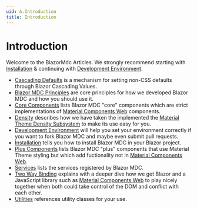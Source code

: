 ```yaml
---
uid: A.Introduction
title: Introduction
---
```

# Introduction

Welcome to the BlazorMdc Articles. We strongly recommend starting with [Installation](xref:A.Installation) & continuing with [Development Environment](xref:A.DevelopmentEnvironment).

- [Cascading Defaults](xref:A.CascadingDefaults) is a mechanism for setting non-CSS defaults through Blazor Cascading Values.
- [Blazor MDC Principles](xref:A.Principles) are core principles for how we developed Blazor MDC and how you should use it.
- [Core Components](xref:A.CoreComponents) lists Blazor MDC "core" components which are strict implementations of [Material Components Web](https://github.com/material-components/material-components-web) components.
- [Density](xref:A.Density) describes how we have taken the implemented the [Material Theme Density Subsystem]() to make its use easy for you.
- [Development Environment](xref:A.DevelopmentEnvironment) will help you set your environment correctly if you want to fork Blazor MDC and maybe even submit pull requests.
- [Installation](xref:A.Installation) tells you how to install Blazor MDC in your Blazor project.
- [Plus Components](xref:A.PlusComponents) lists Blazor MDC "plus" components that use Material Theme styling but which add fuctionality not in [Material Components Web](https://github.com/material-components/material-components-web).
- [Services](xref:A.Services) lists the services registered by Blazor MDC.
- [Two Way Binding](xref:A.TwoWayBinding) explains with a deeper dive how we get Blazor and a JavaScript library such as [Material Components Web](https://github.com/material-components/material-components-web) to play nicely together when both could take control of the DOM and conflict with each other.
- [Utilities](xref:A.CascadingDefaults) references utility classes for your use.